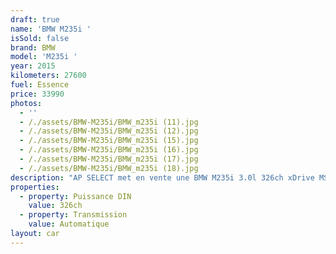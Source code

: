 ```yaml
---
draft: true
name: 'BMW M235i '
isSold: false
brand: BMW
model: 'M235i '
year: 2015
kilometers: 27600
fuel: Essence
price: 33990
photos:
  - ''
  - /./assets/BMW-M235i/BMW_m235i (11).jpg
  - /./assets/BMW-M235i/BMW_m235i (12).jpg
  - /./assets/BMW-M235i/BMW_m235i (15).jpg
  - /./assets/BMW-M235i/BMW_m235i (16).jpg
  - /./assets/BMW-M235i/BMW_m235i (17).jpg
  - /./assets/BMW-M235i/BMW_m235i (18).jpg
description: "AP SELECT met en vente une BMW M235i 3.0l 326ch xDrive MSport.\nModèle du 11/2015 avec 27600km.\n\nCouleur Alpin Weiss Metallic, intérieur Alcantara MSport\n\nVéhicule Origine France \U0001F1EB\U0001F1F7\n\nVendu avec une garantie 6 mois.\n\nLe véhicule est en parfait état avec carnet complet et historique suivi.\n\nPneus et freins en parfait état.\n\nÉquipements et options :\n- Pack MSport\n- Boîte auto BVA8\n- Jantes 18\" MSport\n- Volant 3 branches MSport\n- Freinage MSport\n- Sièges MSport Alcantara\n- Radars de stationnement avant/arrière\n- Compteur Black panel\n- Alarme antivol\n- Rétroviseurs électriques et anti-éblouissement\n- Feux de route anti-éblouissement\n- Pack advanced Full LED\n- Detecteur de pluie et allumage automatique des projecteurs\n- Climatisation bi zones\n- Regulateur de vitesse\n- Navigation multimedia Professional\n- Indicateur de limitation de vitesse\n- Shadow line brillant\n- Kit éclairage\n- Ciel de pavillon Anthracite\n\nDisponible et visible sur RDV pour acheteur sérieux.\n\nPossibilité d’un garantie 3 mois avec 6 ou 12 mois en supplément.\n\nRéalisation des démarches d'immatriculation.\n\nAP SELECT vous propose des solutions de courtage et de conciergerie sur mesure pour profiter librement de votre passion et de votre patrimoine.\n\nPrenez le volant, AP SELECT s'occupe du reste."
properties:
  - property: Puissance DIN
    value: 326ch
  - property: Transmission
    value: Automatique
layout: car
---
```


